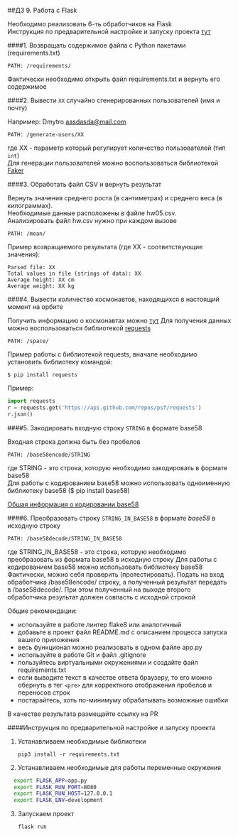##ДЗ 9. Работа с Flask 

Необходимо реализовать 6-ть обработчиков на Flask  
Инструкция по предварительной настройке и запуску проекта [тут](#Инструкция-по-предварительной-настройке-и-запуску-проекта)

####1. Возвращать содержимое файла с Python пакетами (requirements.txt)

`PATH: /requirements/`

Фактически необходимо открыть файл requirements.txt и вернуть его содержимое

####2. Вывести `XX` случайно сгенерированных пользователей (имя и почту)

Например: Dmytro aasdasda@mail.com

`PATH: /generate-users/XX`

где XX - параметр который регулирует количество пользователей (тип `int`)  
Для генерации пользователей можно воспользоваться библиотекой [Faker](https://pypi.org/project/Faker/)


####3. Обработать файл CSV и вернуть результат

Вернуть значения среднего роста (в сантиметрах) и среднего веса (в килограммах).  
Необходимые данные расположены в файле hw05.csv.  
Анализировать файл hw.csv нужно при каждом вызове

`PATH: /mean/`

Пример возвращаемого результата (где XX - соответствующие значения):

```
Parsed file: XX
Total values in file (strings of data): XX
Average height: XX cm
Average weight: XX kg
```


####4. Вывести количество космонавтов, находящихся в настоящий момент на орбите

Получить информацию о космонавтах можно [тут](http://api.open-notify.org/astros.json)
Для получения данных можно воспользоваться библиотекой [requests](https://pypi.org/project/requests/)

`PATH: /space/`

Пример работы с библиотекой requests, вначале необходимо установить библиотеку командой:

`$ pip install requests`

Пример:

```python
import requests
r = requests.get('https://api.github.com/repos/psf/requests')
r.json()
```


####5. Закодировать входную строку `STRING` в формате base58

Входная строка должна быть без пробелов

`PATH: /base58encode/STRING`

где STRING - это строка, которую необходимо закодировать в формате base58  
Для работы с кодированием base58 можно использовать одноименную библиотеку base58 ($ pip install base58)

[Обшая информация о кодировании base58](https://ru.wikipedia.org/wiki/Base58)    
  
####6. Преобразовать строку `STRING_IN_BASE58` в формате *base58* в исходную строку

`PATH: /base58decode/STRING_IN_BASE58`


где STRING_IN_BASE58 - это строка, которую необходимо преобразовать из формата base58 в исходную строку
Для работы с кодированием base58 можно использовать библиотеку base58
Фактически, можно себя проверить (протестировать). Подать на вход обработчика /base58encode/ строку, а полученный результат передать в /base58decode/. При этом полученный на выходе второго обработчика результат должен совпасть с исходной строкой


Общие рекомендации:
    
   * используйте в работе линтер flake8 или аналогичный
   * добавьте в проект файл README.md с описанием процесса запуска вашего приложения 
   * весь функционал можно реализовать в одном файле app.py 
   * используйте в работе Git и файл .gitignore 
   * пользуйтесь виртуальными окружениями и создайте файл requirements.txt 
   * если выводите текст в качестве ответа браузеру, то его можно обернуть в тег `<pre>` для корректного отображения пробелов и переносов строк 
   * постарайтесь, хоть по-минимуму обрабатывать возможные ошибки


В качестве результата размещайте ссылку на PR

####Инструкция по предварительной настройке и запуску проекта  

1. Устанавливаем необходимые библиотеки  
  

    `pip3 install -r requirements.txt`  

2. Устанавливаем необходимые для работы переменные окружения  
  
```bash
  export FLASK_APP=app.py
  export FLASK_RUN_PORT=8080
  export FLASK_RUN_HOST=127.0.0.1
  export FLASK_ENV=development
```

3. Запускаем проект  
  
    `flask run`